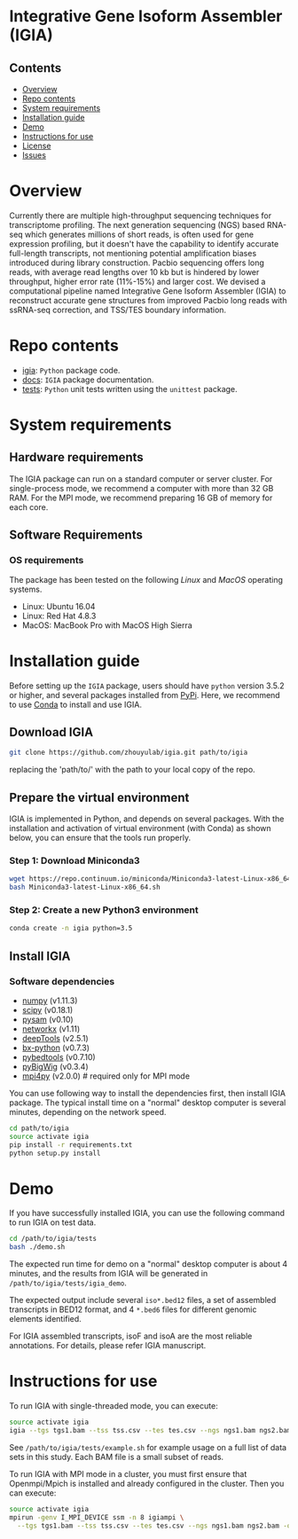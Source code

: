 # Integrative Gene Isoform Assembler (IGIA)

## Contents

- [Overview](#overview)
- [Repo contents](#repo-contents)
- [System requirements](#system-requirements)
- [Installation guide](#installation-guide)
- [Demo](#demo)
- [Instructions for use](#instructions-for-use)
- [License](./LICENSE.txt)
- [Issues](https://github.com/zhouyulab/igia/issues)

# Overview
Currently there are multiple high-throughput sequencing techniques for transcriptome profiling. The next generation sequencing (NGS) based RNA-seq which generates millions of short reads, is often used for gene expression profiling, but it doesn't have the capability to identify accurate full-length transcripts, not mentioning potential amplification biases introduced during library construction. Pacbio sequencing offers long reads, with average read lengths over 10 kb but is hindered by lower throughput, higher error rate (11%-15%) and larger cost.  We devised a computational pipeline named Integrative Gene Isoform Assembler (IGIA) to reconstruct accurate gene structures from improved Pacbio long reads with ssRNA-seq correction, and TSS/TES boundary information.

# Repo contents

- [igia](./igia): `Python` package code.
- [docs](./docs): `IGIA` package documentation.
- [tests](./tests): `Python` unit tests written using the `unittest` package.

# System requirements

## Hardware requirements

The IGIA package can run on a standard computer or server cluster. For single-process mode, we recommend a computer with more than 32 GB RAM. For the MPI mode, we recommend preparing 16 GB of memory for each core.

## Software Requirements

### OS requirements

The package has been tested on the following *Linux* and *MacOS* operating systems.

- Linux: Ubuntu 16.04
- Linux: Red Hat 4.8.3
- MacOS: MacBook Pro with MacOS High Sierra

# Installation guide

Before setting up the `IGIA` package, users should have `python` version 3.5.2 or higher, and several packages installed from [PyPi](https://pypi.org/). Here, we recommend to use [Conda](https://conda.io/projects/conda/en/latest/) to install and use IGIA.

## Download IGIA

  ```bash
  git clone https://github.com/zhouyulab/igia.git path/to/igia
  ```
replacing the 'path/to/' with the path to your local copy of the repo.

## Prepare the virtual environment

IGIA is implemented in Python, and depends on several packages. With the installation and activation of virtual environment (with Conda) as shown below, you can ensure that the tools run properly.

### Step 1: Download Miniconda3

  ```bash
  wget https://repo.continuum.io/miniconda/Miniconda3-latest-Linux-x86_64.sh
  bash Miniconda3-latest-Linux-x86_64.sh
  ```

### Step 2: Create a new Python3 environment

  ```bash
  conda create -n igia python=3.5
  ```

## Install IGIA

### Software dependencies

- [numpy](https://www.numpy.org/) (v1.11.3)
- [scipy](https://www.scipy.org/) (v0.18.1)
- [pysam](https://pysam.readthedocs.io/) (v0.10)
- [networkx](https://networkx.github.io/) (v1.11)
- [deepTools](https://deeptools.readthedocs.io/) (v2.5.1)
- [bx-python](https://pypi.org/project/bx-python/) (v0.7.3)
- [pybedtools](https://daler.github.io/pybedtools/) (v0.7.10)
- [pyBigWig](https://pypi.org/project/pyBigWig/) (v0.3.4)
- [mpi4py](https://pypi.org/project/mpi4py/) (v2.0.0) # required only for MPI mode

You can use following way to install the dependencies first, then install IGIA package. The typical install time on a "normal" desktop computer is several minutes, depending on the network speed. 

  ```bash
  cd path/to/igia
  source activate igia
  pip install -r requirements.txt
  python setup.py install
  ```

# Demo

If you have successfully installed IGIA, you can use the following command to run IGIA on test data.

  ```bash
  cd /path/to/igia/tests
  bash ./demo.sh
  ```

The expected run time for demo on a "normal" desktop computer is about 4 minutes, and the results from IGIA will be generated in `/path/to/igia/tests/igia_demo`.

The expected output include several `iso*.bed12` files, a set of assembled transcripts in BED12 format, and 4 `*.bed6` files for different genomic elements identified.

For IGIA assembled transcripts, isoF and isoA are the most reliable annotations. For details, please refer IGIA manuscript.

# Instructions for use

To run IGIA with single-threaded mode, you can execute:

  ```bash
  source activate igia
  igia --tgs tgs1.bam --tss tss.csv --tes tes.csv --ngs ngs1.bam ngs2.bam -o igia_res
  ```

See `/path/to/igia/tests/example.sh` for example usage on a full list of data sets in this study. Each BAM file is a small subset of reads.

To run IGIA with MPI mode in a cluster, you must first ensure that Openmpi/Mpich is installed and already configured in the cluster. Then you can execute:

  ```bash
  source activate igia
  mpirun -genv I_MPI_DEVICE ssm -n 8 igiampi \
    --tgs tgs1.bam --tss tss.csv --tes tes.csv --ngs ngs1.bam ngs2.bam -o igia_res
  ```


